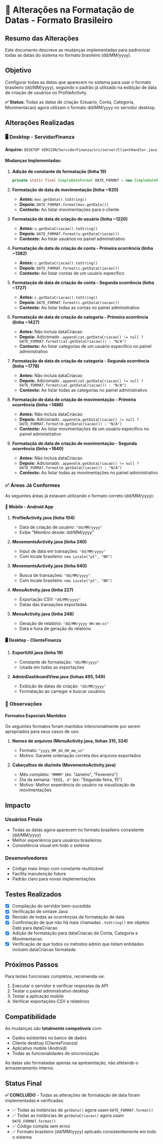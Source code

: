 # 📅 Alterações na Formatação de Datas - Formato Brasileiro

## Resumo das Alterações

Este documento descreve as mudanças implementadas para padronizar todas as datas do sistema no formato brasileiro (dd/MM/yyyy).

## Objetivo

Configurar todas as datas que aparecem no sistema para usar o formato brasileiro (dd/MM/yyyy), seguindo o padrão já utilizado na exibição de data de criação de usuários no ProfileActivity.

**✅ Status:** Todas as datas de criação (Usuario, Conta, Categoria, Movimentacao) agora utilizam o formato dd/MM/yyyy no servidor desktop.

## Alterações Realizadas

### 🖥️ Desktop - ServidorFinanza

**Arquivo:** `DESKTOP VERSION/ServidorFinanza/src/server/ClientHandler.java`

#### Mudanças Implementadas:

1. **Adição de constante de formatação (linha 19)**
   ```java
   private static final SimpleDateFormat DATE_FORMAT = new SimpleDateFormat("dd/MM/yyyy");
   ```

2. **Formatação de data de movimentação (linha ~920)**
   - **Antes:** `mov.getData().toString()`
   - **Depois:** `DATE_FORMAT.format(mov.getData())`
   - **Contexto:** Ao listar movimentações para o cliente

3. **Formatação de data de criação de usuário (linha ~1220)**
   - **Antes:** `u.getDataCriacao().toString()`
   - **Depois:** `DATE_FORMAT.format(u.getDataCriacao())`
   - **Contexto:** Ao listar usuários no painel administrativo

4. **Formatação de data de criação de conta - Primeira ocorrência (linha ~1382)**
   - **Antes:** `c.getDataCriacao().toString()`
   - **Depois:** `DATE_FORMAT.format(c.getDataCriacao())`
   - **Contexto:** Ao listar contas de um usuário específico

5. **Formatação de data de criação de conta - Segunda ocorrência (linha ~1727)**
   - **Antes:** `c.getDataCriacao().toString()`
   - **Depois:** `DATE_FORMAT.format(c.getDataCriacao())`
   - **Contexto:** Ao listar todas as contas no painel administrativo

6. **Formatação de data de criação de categoria - Primeira ocorrência (linha ~1427)**
   - **Antes:** Não incluía dataCriacao
   - **Depois:** Adicionado `.append(cat.getDataCriacao() != null ? DATE_FORMAT.format(cat.getDataCriacao()) : "N/A")`
   - **Contexto:** Ao listar categorias de um usuário específico no painel administrativo

7. **Formatação de data de criação de categoria - Segunda ocorrência (linha ~1778)**
   - **Antes:** Não incluía dataCriacao
   - **Depois:** Adicionado `.append(cat.getDataCriacao() != null ? DATE_FORMAT.format(cat.getDataCriacao()) : "N/A")`
   - **Contexto:** Ao listar todas as categorias no painel administrativo

8. **Formatação de data de criação de movimentação - Primeira ocorrência (linha ~1486)**
   - **Antes:** Não incluía dataCriacao
   - **Depois:** Adicionado `.append(m.getDataCriacao() != null ? DATE_FORMAT.format(m.getDataCriacao()) : "N/A")`
   - **Contexto:** Ao listar movimentações de um usuário específico no painel administrativo

9. **Formatação de data de criação de movimentação - Segunda ocorrência (linha ~1840)**
   - **Antes:** Não incluía dataCriacao
   - **Depois:** Adicionado `.append(m.getDataCriacao() != null ? DATE_FORMAT.format(m.getDataCriacao()) : "N/A")`
   - **Contexto:** Ao listar todas as movimentações no painel administrativo

### ✅ Áreas Já Conformes

As seguintes áreas já estavam utilizando o formato correto (dd/MM/yyyy):

#### 📱 Mobile - Android App

1. **ProfileActivity.java (linha 104)**
   - Data de criação de usuário: `"dd/MM/yyyy"`
   - Exibe "Membro desde: dd/MM/yyyy"

2. **MovementsActivity.java (linha 240)**
   - Input de data em transações: `"dd/MM/yyyy"`
   - Com locale brasileiro: `new Locale("pt", "BR")`

3. **MovementsActivity.java (linha 640)**
   - Busca de transações: `"dd/MM/yyyy"`
   - Com locale brasileiro: `new Locale("pt", "BR")`

4. **MenuActivity.java (linha 227)**
   - Exportação CSV: `"dd/MM/yyyy"`
   - Datas das transações exportadas

5. **MenuActivity.java (linha 248)**
   - Geração de relatório: `"dd/MM/yyyy HH:mm:ss"`
   - Data e hora de geração do relatório

#### 🖥️ Desktop - ClienteFinanza

1. **ExportUtil.java (linha 19)**
   - Constante de formatação: `"dd/MM/yyyy"`
   - Usada em todas as exportações

2. **AdminDashboardView.java (linhas 495, 549)**
   - Exibição de datas de criação: `"dd/MM/yyyy"`
   - Formatação ao carregar e buscar usuários

### 📝 Observações

#### Formatos Especiais Mantidos

Os seguintes formatos foram mantidos intencionalmente por serem apropriados para seus casos de uso:

1. **Nomes de arquivos (MenuActivity.java, linhas 315, 324)**
   - Formato: `"yyyy_MM_dd_HH_mm_ss"`
   - Motivo: Garante ordenação correta dos arquivos exportados

2. **Cabeçalhos de dia/mês (MovementsActivity.java)**
   - Mês completo: `"MMMM"` (ex: "Janeiro", "Fevereiro")
   - Dia da semana: `"EEEE, d"` (ex: "Segunda-feira, 15")
   - Motivo: Melhor experiência do usuário na visualização de movimentações

## Impacto

### Usuários Finais
- Todas as datas agora aparecem no formato brasileiro consistente (dd/MM/yyyy)
- Melhor experiência para usuários brasileiros
- Consistência visual em todo o sistema

### Desenvolvedores
- Código mais limpo com constante reutilizável
- Facilita manutenção futura
- Padrão claro para novas implementações

## Testes Realizados

- [x] Compilação do servidor bem-sucedida
- [x] Verificação de sintaxe Java
- [x] Revisão de todas as ocorrências de formatação de data
- [x] Confirmação de que não há mais chamadas `.toString()` em objetos Date para dataCriacao
- [x] Adição de formatação para dataCriacao de Conta, Categoria e Movimentacao
- [x] Verificação de que todos os métodos admin que listam entidades incluem dataCriacao formatada

## Próximos Passos

Para testes funcionais completos, recomenda-se:

1. Executar o servidor e verificar respostas da API
2. Testar o painel administrativo desktop
3. Testar a aplicação mobile
4. Verificar exportações CSV e relatórios

## Compatibilidade

As mudanças são **totalmente compatíveis** com:
- Dados existentes no banco de dados
- Cliente desktop (ClienteFinanza)
- Aplicativo mobile (Android)
- Todas as funcionalidades de sincronização

As datas são formatadas apenas na apresentação, não afetando o armazenamento interno.

## Status Final

**✅ CONCLUÍDO** - Todas as alterações de formatação de data foram implementadas e verificadas:
- ✅ Todas as instâncias de `getData()` agora usam `DATE_FORMAT.format()`
- ✅ Todas as instâncias de `getDataCriacao()` agora usam `DATE_FORMAT.format()`
- ✅ Código compila sem erros
- ✅ Formato brasileiro (dd/MM/yyyy) aplicado consistentemente em todo o sistema
